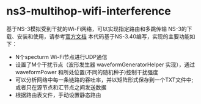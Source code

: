 # ns3-multihop-wifi-interference
基于NS-3模拟受到干扰的Wi-Fi网络，可以实现指定路由和多跳传输
NS-3的下载、安装和使用，请参考[官方文档](https://www.nsnam.org/documentation/)
本代码基于NS-3.40编写，实现的主要功能如下：
- N个specturm Wi-Fi节点进行UDP通信
- 设置了M个干扰节点（波形发生器 waveformGeneratorHelper 实现），通过 waveformPower 和所处位置(不同的随机种子)控制干扰强度
- 可以分析网络中每一条链路的吞吐率，并以矩阵形式保存到一个TXT文件中; 或者只在源节点和汇节点之间发送数据
- 根据路由表文件，手动设置静态路由
